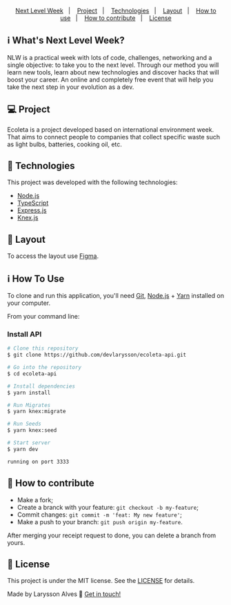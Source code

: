<p align="center">
  <a href="#-nlw">Next Level Week</a>&nbsp;&nbsp;&nbsp;|&nbsp;&nbsp;&nbsp;
  <a href="#-project">Project</a>&nbsp;&nbsp;&nbsp;|&nbsp;&nbsp;&nbsp;
  <a href="#rocket-Technologies">Technologies</a>&nbsp;&nbsp;&nbsp;|&nbsp;&nbsp;&nbsp;
  <a href="#-layout">Layout</a>&nbsp;&nbsp;&nbsp;|&nbsp;&nbsp;&nbsp;
  <a href="#-how-to-use">How to use</a>&nbsp;&nbsp;&nbsp;|&nbsp;&nbsp;&nbsp;
  <a href="#-how-to-contribute">How to contribute</a>&nbsp;&nbsp;&nbsp;|&nbsp;&nbsp;&nbsp;
  <a href="#memo-license">License</a>
</p>

## :information_source: What's Next Level Week?

NLW is a practical week with lots of code, challenges, networking and a single objective: to take you to the next level.
Through our method you will learn new tools, learn about new technologies and discover hacks that will boost your career.
An online and completely free event that will help you take the next step in your evolution as a dev.

## 💻 Project

Ecoleta is a project developed based on international environment week. 
That aims to connect people to companies that collect specific waste such as light bulbs, batteries, cooking oil, etc.

## :rocket: Technologies

This project was developed with the following technologies:

- [Node.js][nodejs]
- [TypeScript][typescript]
- [Express.js][expressjs]
- [Knex.js][knexjs]

## 🔖 Layout

To access the layout use [Figma](https://www.figma.com/file/1SxgOMojOB2zYT0Mdk28lB/).

## :information_source: How To Use

To clone and run this application, you'll need [Git](https://git-scm.com), [Node.js][nodejs] + [Yarn][yarn] installed on your computer.

From your command line:

### Install API 

```bash
# Clone this repository
$ git clone https://github.com/devlarysson/ecoleta-api.git

# Go into the repository
$ cd ecoleta-api

# Install dependencies
$ yarn install

# Run Migrates
$ yarn knex:migrate

# Run Seeds
$ yarn knex:seed

# Start server
$ yarn dev

running on port 3333
```

## 🤔 How to contribute

- Make a fork;
- Create a branck with your feature: `git checkout -b my-feature`;
- Commit changes: `git commit -m 'feat: My new feature'`;
- Make a push to your branch: `git push origin my-feature`.

After merging your receipt request to done, you can delete a branch from yours.

## :memo: License

This project is under the MIT license. See the [LICENSE](https://github.com/devlarysson/ecoleta-api/blob/master/LICENSE) for details.


Made by Larysson Alves :wave: [Get in touch!](https://www.linkedin.com/in/larysson-alves/)

[nodejs]: https://nodejs.org/
[typescript]: https://www.typescriptlang.org/
[expressjs]: https://expressjs.com/pt-br/
[knexjs]: http://knexjs.org/
[yarn]: https://yarnpkg.com/
[vs]: https://code.visualstudio.com/
[vceditconfig]: https://marketplace.visualstudio.com/items?itemName=EditorConfig.EditorConfig
[vceslint]: https://marketplace.visualstudio.com/items?itemName=dbaeumer.vscode-eslint
[prettier]: https://marketplace.visualstudio.com/items?itemName=esbenp.prettier-vscode
